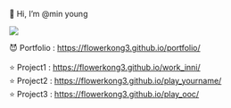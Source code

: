 👋 Hi, I’m @min young <br>

<a href="mailto:flowerkong3@gmail.com"><img src="https://img.shields.io/badge/gmail-EA4335?style=flat&logo=Gmail&logoColor=white&link=mailto:flowerkong3@gmail.com"/></a>

😈 Portfolio : https://flowerkong3.github.io/portfolio/ <br><br>
⭐ Project1 : https://flowerkong3.github.io/work_inni/ <br>
⭐ Project2 : https://flowerkong3.github.io/play_yourname/ <br>
⭐ Project3 : https://flowerkong3.github.io/play_ooc/
